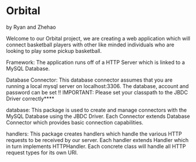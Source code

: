 # Orbital
by Ryan and Zhehao

Welcome to our Orbital project, we are creating a web application which will connect basketball players with other 
like minded individuals who are looking to play some pickup basketball.

Framework:
The application runs off of a HTTP Server which is linked to a MySQL Database.

Database Connector:
This database connector assumes that you are running a local mysql server on localhost:3306. The database, account and password can be set
!! IMPORTANT: Please set your classpath to the JBDC Driver correctly**** 

database:
    This package is used to create and manage connectors with the MySQL Database using the JBDC Driver.
    Each Connector extends Database Connector which provides basic connection capabilities.

handlers:
    This package creates handlers which handle the various HTTP requests to be received by our server. 
    Each handler extends Handler which in turn implements HTTPHandler. 
    Each concrete class will handle all HTTP request types for its own URI. 